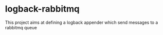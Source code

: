 # logback-rabbitmq

This project aims at defining a logback appender which send messages to a rabbitmq queue
